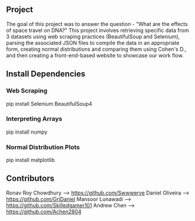 ## Project
The goal of this project was to answer the question - "What are the effects of space travel on DNA?"
This project involves retrieving specific data from 3 datasets using web scraping practices (BeautifulSoup and Selenium), parsing the associated JSON files to compile the data in an appropriate form,
creating normal distributions and comparing them using Cohen's D., and then creating a front-end-based website to showcase our work flow.

## Install Dependencies
### Web Scraping
pip install Selenium BeautifulSoup4
### Interpreting Arrays
pip install numpy
### Normal Distribution Plots
pip install matplotlib

## Contributors
Ronav Roy Chowdhury --> https://github.com/Swwwerve
Daniel Oliveira --> https://github.com/GriDaniel 
Mansoor Lunawadi --> https://github.com/Skilledgamer101
Andrew Chen --> https://github.com/Achen2804
